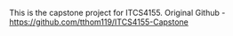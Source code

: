 This is the capstone project for ITCS4155. Original Github - https://github.com/tthom119/ITCS4155-Capstone
